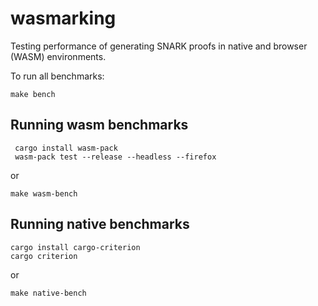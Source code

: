 # wasmarking

Testing performance of generating SNARK proofs in native and browser (WASM) environments.

To run all benchmarks:

```shell
make bench
```

## Running wasm benchmarks

```shell
 cargo install wasm-pack
 wasm-pack test --release --headless --firefox
```

or

```shell
make wasm-bench
```

## Running native benchmarks

```shell
cargo install cargo-criterion
cargo criterion
```

or

```shell
make native-bench
```
